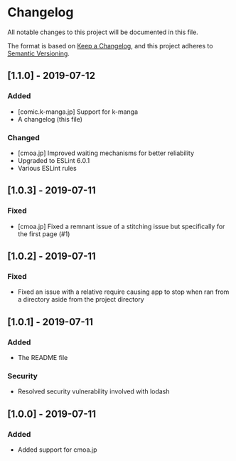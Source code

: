 # Changelog

All notable changes to this project will be documented in this file.

The format is based on [Keep a Changelog](https://keepachangelog.com/en/1.0.0/),
and this project adheres to [Semantic Versioning](https://semver.org/spec/v2.0.0.html).

## [1.1.0] - 2019-07-12
### Added
* [comic.k-manga.jp] Support for k-manga
* A changelog (this file)

### Changed
* [cmoa.jp] Improved waiting mechanisms for better reliability
* Upgraded to ESLint 6.0.1
* Various ESLint rules

## [1.0.3] - 2019-07-11
### Fixed
* [cmoa.jp] Fixed a remnant issue of a stitching issue but specifically for the first page (#1)

## [1.0.2] - 2019-07-11
### Fixed
* Fixed an issue with a relative require causing app to stop when ran from a directory aside from the project directory

## [1.0.1] - 2019-07-11
### Added
* The README file

### Security
* Resolved security vulnerability involved with lodash

## [1.0.0] - 2019-07-11
### Added
* Added support for cmoa.jp